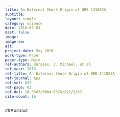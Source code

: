 ```yaml
---
title: An External Shock Origin of GRB 141028A
subtitle: 
layout: single
category: science
date: 2016-05-01
mast: false
image: 
image-sm: 
alt: 
project-date: May 2016
work-type: Paper
paper-type: Main
ref-authors: Burgess, J. Michael, et al.
ref-year: 2016
ref-title: An External Shock Origin of GRB 141028A
ref-journal: ApJ
ref-vol: 822
ref-page: 63
ref-doi: 10.3847/0004-637X/822/2/63
cite-count: 19
---
```



##Abstract
